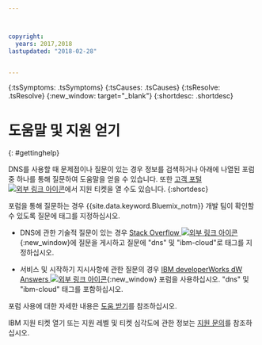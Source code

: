 ```yaml
---



copyright:
  years: 2017,2018
lastupdated: "2018-02-28"


---
```


<!-- Common attributes used in the template are defined as follows: -->
{:tsSymptoms: .tsSymptoms} 
{:tsCauses: .tsCauses} 
{:tsResolve: .tsResolve} 
{:new_window: target="_blank"}
{:shortdesc: .shortdesc}

<!-- # {{site.data.keyword.blockstorageshort}} troubleshooting
{: #ts} -->
<!-- Provide an appropriate ID above -->

<!-- IN PROGRESS - AUDIENCE BLUE, STAGING ONLY -->


<!-- This is the template for troubleshooting topics.  -->

<!-- The short description section should include the service long name and "Bluemix" for search optimization. Example short description: -->

<!-- Add a heading and content for how to get help and support. Use this template for beta and GA services:  -->
# 도움말 및 지원 얻기 
{: #gettinghelp}

DNS를 사용할 때 문제점이나 질문이 있는 경우 정보를 검색하거나 아래에 나열된 포럼 중 하나를 통해 질문하여 도움말을 얻을 수 있습니다. 또한 [고객 포털 ![외부 링크 아이콘](../../icons/launch-glyph.svg "외부 링크 아이콘")](https://control.softlayer.com/)에서 지원 티켓을 열 수도 있습니다.
{:shortdesc}

포럼을 통해 질문하는 경우 {{site.data.keyword.Bluemix_notm}} 개발 팀이 확인할 수 있도록 질문에 태그를 지정하십시오. 
<!--Insert the appropriate Stack Overflow tag for your service for <block-storage> in URL and text below:  -->
* DNS에 관한 기술적 질문이 있는 경우 [Stack Overflow ![외부 링크 아이콘](../../icons/launch-glyph.svg "외부 링크 아이콘")](https://stackoverflow.com/search?q=dns+ibm-cloud){:new_window}에 질문을 게시하고 질문에 "dns" 및 "ibm-cloud"로 태그를 지정하십시오. 
<!--Insert the appropriate dW Answers tag for your service for <service_keyword> in URL below:  -->
* 서비스 및 시작하기 지시사항에 관한 질문의 경우 [IBM developerWorks dW Answers ![외부 링크 아이콘](../../icons/launch-glyph.svg "외부 링크 아이콘")](https://developer.ibm.com/answers/topics/dns.html?smartspace=ibm-cloud){:new_window} 포럼을 사용하십시오. "dns" 및 "ibm-cloud" 태그를 포함하십시오. 

포럼 사용에 대한 자세한 내용은 [도움 받기](https://console.bluemix.net/docs/support/index.html#getting-help)를 참조하십시오. 

IBM 지원 티켓 열기 또는 지원 레벨 및 티켓 심각도에 관한 정보는 [지원 문의](https://console.bluemix.net/docs/support/index.html#contacting-support)를 참조하십시오. 

